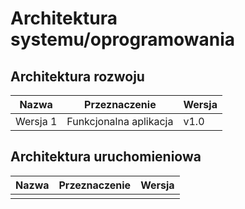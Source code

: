 
# Architektura systemu/oprogramowania

## Architektura rozwoju
| Nazwa            | Przeznaczenie          | Wersja |
|------------------|------------------------|--------|
| Wersja 1         | Funkcjonalna aplikacja | v1.0   |

## Architektura uruchomieniowa
| Nazwa            | Przeznaczenie         | Wersja |
|------------------|-----------------------|--------|
|                  |                       |        |
    